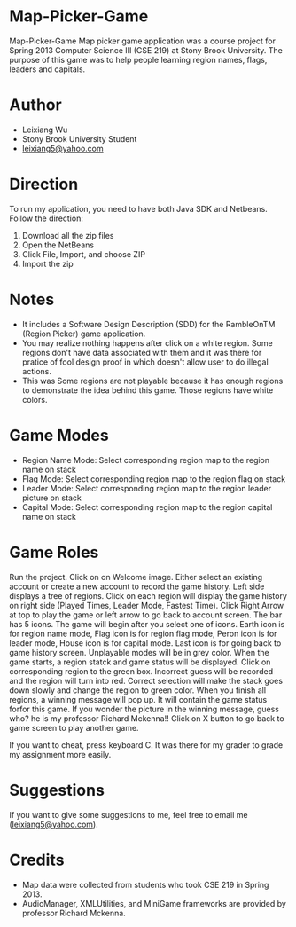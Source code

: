 Map-Picker-Game
===============

Map-Picker-Game Map picker game application was a course project for Spring 2013 Computer Science III (CSE 219) at Stony Brook University.
The purpose of this game was to help people learning region names, flags, leaders and capitals.

Author
===============
* Leixiang Wu
* Stony Brook University Student <return>
* leixiang5@yahoo.com <return>

Direction
===============
To run my application, you need to have both Java SDK and Netbeans. Follow the direction:
1. Download all the zip files
2. Open the NetBeans
3. Click File, Import, and choose ZIP
4. Import the zip 


Notes
===============
* It includes a Software Design Description (SDD) for the RambleOnTM (Region Picker) game application.
* You may realize nothing happens after click on a white region. Some regions don't have data associated with them and it was there for pratice of fool design proof in which doesn't allow user to do illegal actions.
* This was Some regions are not playable because it has enough regions to demonstrate the idea behind this game. Those regions have white colors.

Game Modes
===============
* Region Name Mode: Select corresponding region map to the region name on stack
* Flag Mode: Select corresponding region map to the region flag on stack
* Leader Mode: Select corresponding region map to the region leader picture on stack
* Capital Mode: Select corresponding region map to the region capital name on stack
 
Game Roles
===============
Run the project. Click on on Welcome image. Either select an existing account or create a new account to record the game history. Left side displays a tree of regions. Click on each region will display the game history on right side (Played Times, Leader Mode, Fastest Time). Click Right Arrow at top to play the game or left arrow to go back to account screen. The bar has 5 icons. The game will begin after you select one of icons. Earth icon is for region name mode, Flag icon is for region flag mode, Peron icon is for leader mode, House icon is for capital mode. Last icon is for going back to game history screen. Unplayable modes will be in grey color. When the game starts, a region statck and game status will be displayed. Click on corresponding region to the green box. Incorrect guess will be recorded and the region will turn into red. Correct selection will make the stack goes down slowly and change the region to green color. When you finish all regions, a winning message will pop up. It will contain the game status forfor this game. If you wonder the picture in the winning message, guess who? he is my professor Richard Mckenna!! Click on X button to go back to game screen to play another game.

If you want to cheat, press keyboard C. It was there for my grader to grade my assignment more easily.

Suggestions
===============
If you want to give some suggestions to me, feel free to email me (leixiang5@yahoo.com).

Credits
===============
* Map data were collected from students who took CSE 219 in Spring 2013.
* AudioManager, XMLUtilities, and MiniGame frameworks are provided by professor Richard Mckenna.



